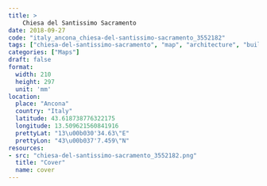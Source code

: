```yaml
---
title: > 
    Chiesa del Santissimo Sacramento
date: 2018-09-27
code: "italy_ancona_chiesa-del-santissimo-sacramento_3552182"
tags: ["chiesa-del-santissimo-sacramento", "map", "architecture", "buildings", "Ancona", "Italy"]
categories: ["Maps"]
draft: false
format:
  width: 210
  height: 297
  unit: 'mm'
location:
  place: "Ancona"
  country: "Italy"
  latitude: 43.618738776322175
  longitude: 13.509621560841916
  prettyLat: "13\u00b030'34.63\"E"
  prettyLon: "43\u00b037'7.459\"N"
resources:
- src: "chiesa-del-santissimo-sacramento_3552182.png"
  title: "Cover"
  name: cover
---
```

